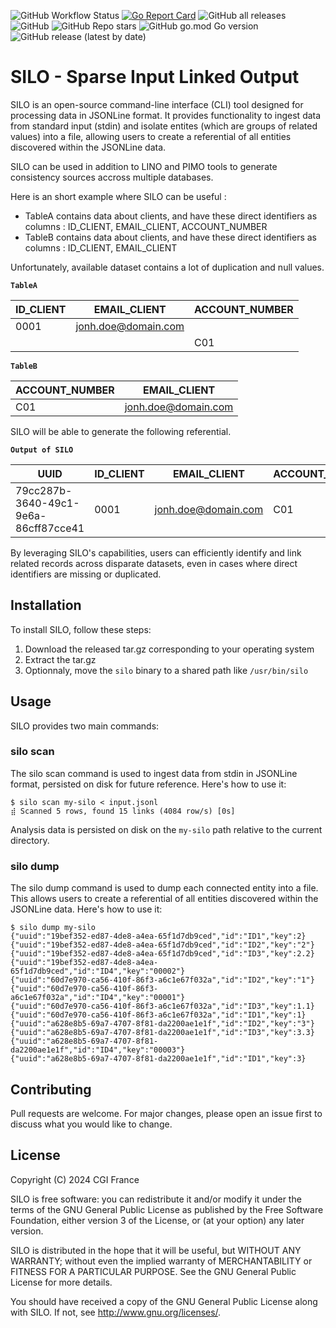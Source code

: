 ![GitHub Workflow Status](https://img.shields.io/github/actions/workflow/status/CGI-FR/SILO/ci.yml?branch=main)
[![Go Report Card](https://goreportcard.com/badge/github.com/cgi-fr/silo)](https://goreportcard.com/report/github.com/cgi-fr/silo)
![GitHub all releases](https://img.shields.io/github/downloads/CGI-FR/SILO/total)
![GitHub](https://img.shields.io/github/license/CGI-FR/SILO)
![GitHub Repo stars](https://img.shields.io/github/stars/CGI-FR/SILO)
![GitHub go.mod Go version](https://img.shields.io/github/go-mod/go-version/CGI-FR/SILO)
![GitHub release (latest by date)](https://img.shields.io/github/v/release/CGI-FR/SILO)

# SILO - Sparse Input Linked Output

SILO is an open-source command-line interface (CLI) tool designed for processing data in JSONLine format. It provides functionality to ingest data from standard input (stdin) and isolate entites (which are groups of related values) into a file, allowing users to create a referential of all entities discovered within the JSONLine data.

SILO can be used in addition to LINO and PIMO tools to generate consistency sources accross multiple databases.

Here is an short example where SILO can be useful :

- TableA contains data about clients, and have these direct identifiers as columns : ID_CLIENT, EMAIL_CLIENT, ACCOUNT_NUMBER
- TableB contains data about clients, and have these direct identifiers as columns : ID_CLIENT, EMAIL_CLIENT

Unfortunately, available dataset contains a lot of duplication and null values.

**`TableA`**

| ID_CLIENT | EMAIL_CLIENT        | ACCOUNT_NUMBER |
| --------- | ------------------- | -------------- |
| 0001      | jonh.doe@domain.com |                |
|           |                     | C01            |

**`TableB`**

| ACCOUNT_NUMBER | EMAIL_CLIENT        |
| -------------- | ------------------- |
| C01            | jonh.doe@domain.com |

SILO will be able to generate the following referential.

**`Output of SILO`**

| UUID                                 | ID_CLIENT | EMAIL_CLIENT        | ACCOUNT_NUMBER |
| ------------------------------------ | --------- | ------------------- | -------------- |
| 79cc287b-3640-49c1-9e6a-86cff87cce41 | 0001      | jonh.doe@domain.com | C01            |

By leveraging SILO's capabilities, users can efficiently identify and link related records across disparate datasets, even in cases where direct identifiers are missing or duplicated.

## Installation

To install SILO, follow these steps:

1. Download the released tar.gz corresponding to your operating system
2. Extract the tar.gz
3. Optionnaly, move the `silo` binary to a shared path like `/usr/bin/silo`

## Usage

SILO provides two main commands:

### silo scan

The silo scan command is used to ingest data from stdin in JSONLine format, persisted on disk for future reference. Here's how to use it:

```console
$ silo scan my-silo < input.jsonl
⣾ Scanned 5 rows, found 15 links (4084 row/s) [0s]
```

Analysis data is persisted on disk on the `my-silo` path relative to the current directory.

### silo dump

The silo dump command is used to dump each connected entity into a file. This allows users to create a referential of all entities discovered within the JSONLine data. Here's how to use it:

```console
$ silo dump my-silo
{"uuid":"19bef352-ed87-4de8-a4ea-65f1d7db9ced","id":"ID1","key":2}
{"uuid":"19bef352-ed87-4de8-a4ea-65f1d7db9ced","id":"ID2","key":"2"}
{"uuid":"19bef352-ed87-4de8-a4ea-65f1d7db9ced","id":"ID3","key":2.2}
{"uuid":"19bef352-ed87-4de8-a4ea-65f1d7db9ced","id":"ID4","key":"00002"}
{"uuid":"60d7e970-ca56-410f-86f3-a6c1e67f032a","id":"ID2","key":"1"}
{"uuid":"60d7e970-ca56-410f-86f3-a6c1e67f032a","id":"ID4","key":"00001"}
{"uuid":"60d7e970-ca56-410f-86f3-a6c1e67f032a","id":"ID3","key":1.1}
{"uuid":"60d7e970-ca56-410f-86f3-a6c1e67f032a","id":"ID1","key":1}
{"uuid":"a628e8b5-69a7-4707-8f81-da2200ae1e1f","id":"ID2","key":"3"}
{"uuid":"a628e8b5-69a7-4707-8f81-da2200ae1e1f","id":"ID3","key":3.3}
{"uuid":"a628e8b5-69a7-4707-8f81-da2200ae1e1f","id":"ID4","key":"00003"}
{"uuid":"a628e8b5-69a7-4707-8f81-da2200ae1e1f","id":"ID1","key":3}
```

## Contributing

Pull requests are welcome. For major changes, please open an issue first to discuss what you would like to change.

## License

Copyright (C) 2024 CGI France

SILO is free software: you can redistribute it and/or modify
it under the terms of the GNU General Public License as published by
the Free Software Foundation, either version 3 of the License, or
(at your option) any later version.

SILO is distributed in the hope that it will be useful,
but WITHOUT ANY WARRANTY; without even the implied warranty of
MERCHANTABILITY or FITNESS FOR A PARTICULAR PURPOSE.  See the
GNU General Public License for more details.

You should have received a copy of the GNU General Public License
 along with SILO.  If not, see <http://www.gnu.org/licenses/>.
